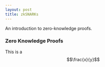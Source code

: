 ```yaml
---
layout: post
title: zkSNARKs
---
```


An introduction to zero-knowledge proofs.

### Zero Knowledge Proofs
This is a $$\frac{x}{y}$$